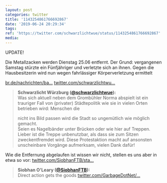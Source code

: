 ```yaml
---
layout: post
categories: twitter
title: '1143254861766692867'
date: '2019-06-24 20:29:34'
tags: 
ref: 'https://twitter.com/schwarzlichtwue/status/1143254861766692867'
media:
---
```

UPDATE!



Die Metallzacken werden Dienstag 25.06 entfernt. Der Grund: vergangenen Samstag stürzte ein Fünfjähriger und verletzte sich an ihnen. Gegen die Hausbesitzerin wird nun wegen fahrlässiger Körperverletzung ermittelt



[br.de/nachrichten/ba…](https://www.br.de/nachrichten/bayern/stahlzacken-abschreckung-fuenfjaehriger-stuerzt-verletzt-sic,RUJq1EW) [twitter.com/schwarzlichtwu…](https://twitter.com/schwarzlichtwue/status/1138008944423636993) 
> <b>Schwarzlicht Würzburg ([@schwarzlichtwue](https://twitter.com/schwarzlichtwue)):</b>  
>Was sich aktuell neben dem Grombühler Norma abspielt ist ein trauriger Fall von (privater) Städtepolitik wie sie in vielen Orten betrieben wird: Menschen die  
>  
>nicht ins Bild passen wird die Stadt so ungemütlich wie möglich gemacht.    
>Seien es Nagelbänder unter Brücken oder wie hier auf Treppen. Lieber ist die Treppe unbenutzbar, als dass sie zum Sitzen zweckentfremdet wird. Diese Protestaktion macht auf ansonsten unscheinbare Vorgänge aufmerksam, vielen Dank dafür!   


Wie die Entfernung abgelaufen ist wissen wir nicht, stellen es uns aber in etwa so vor: [twitter.com/SiobhanFTB/sta…](https://twitter.com/SiobhanFTB/status/1147148422928953344?s=19) 
> <b>Siobhan O'Leary ([@SiobhanFTB](https://twitter.com/SiobhanFTB)):</b>  
>Direct action gets the goods [twitter.com/GarbageDotNet/…](https://twitter.com/GarbageDotNet/status/1146601697390678016)   

